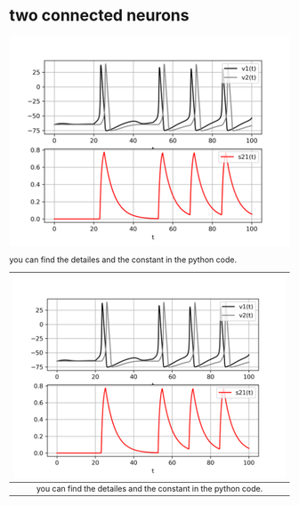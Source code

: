 # two connected neurons


![alt text][2neuron_python]

[2neuron_python]: ./python/2neuron.png "voltage of two connected neurons"
you can find the detailes and the constant in the python code.



 | ![alt text][2neuron_python] | 
 |:----:|
 |you can find the detailes and the constant in the python code.|


